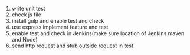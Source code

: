1. write unit test
2. check js file
3. install gulp and enable test and check
4. use express implement feature and test
5. enable test and check in Jenkins(make sure location of Jenkins maven and Node)
6. send http request and stub outside request in test
